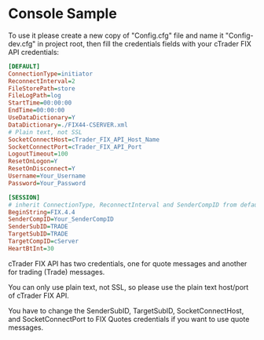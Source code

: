 ﻿# Console Sample

To use it please create a new copy of "Config.cfg" file and name it "Config-dev.cfg" in project root, then fill the credentials fields with your cTrader FIX API credentials:

```INI
[DEFAULT]
ConnectionType=initiator
ReconnectInterval=2
FileStorePath=store
FileLogPath=log
StartTime=00:00:00
EndTime=00:00:00
UseDataDictionary=Y
DataDictionary=./FIX44-CSERVER.xml
# Plain text, not SSL
SocketConnectHost=cTrader_FIX_API_Host_Name
SocketConnectPort=cTrader_FIX_API_Port
LogoutTimeout=100
ResetOnLogon=Y
ResetOnDisconnect=Y
Username=Your_Username
Password=Your_Password

[SESSION]
# inherit ConnectionType, ReconnectInterval and SenderCompID from default
BeginString=FIX.4.4
SenderCompID=Your_SenderCompID
SenderSubID=TRADE
TargetSubID=TRADE
TargetCompID=cServer
HeartBtInt=30 
```

cTrader FIX API has two credentials, one for quote messages and another for trading (Trade) messages.

You can only use plain text, not SSL, so please use the plain text host/port of cTrader FIX API.

You have to change the SenderSubID, TargetSubID, SocketConnectHost, and SocketConnectPort to FIX Quotes credentials if you want to use quote messages.